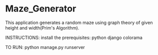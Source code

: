 # Maze_Generator
This application generates a random maze using graph theory of given height and width(Prim's Algorithm).

INSTRUCTIONS:
install the prerequisites:
python
django
colorama

TO RUN:
python manage.py runserver
